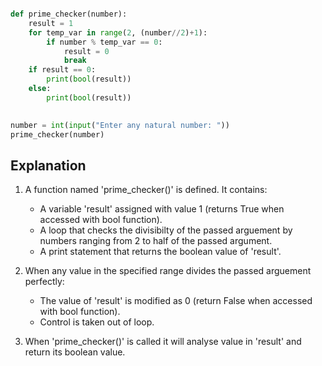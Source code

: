 
```python

def prime_checker(number):                              
    result = 1
    for temp_var in range(2, (number//2)+1):    
        if number % temp_var == 0:
            result = 0                          
            break
    if result == 0:
        print(bool(result))                     
    else:
        print(bool(result))

        
number = int(input("Enter any natural number: "))
prime_checker(number)
```




## Explanation

1. A function named 'prime_checker()' is defined. It contains: 
    *  A variable 'result' assigned with value 1 (returns True when accessed with bool function).
    *  A loop that checks the divisibilty of the passed arguement by numbers ranging from 2 to half of the passed argument.
    *  A print statement that returns the boolean value of 'result'.

2. When any value in the specified range divides the passed arguement perfectly:
    *  The value of 'result' is modified as 0 (return False when accessed with bool function).
    *  Control is taken out of loop.

3. When 'prime_checker()' is called it will analyse value in 'result' and return its boolean value.

